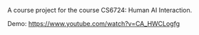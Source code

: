 A course project for the course CS6724: Human AI Interaction.

Demo: https://www.youtube.com/watch?v=CA_HWCLogfg
